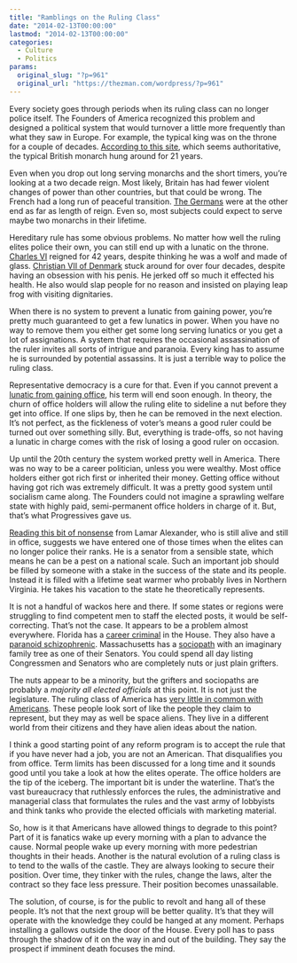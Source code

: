 ```yaml
---
title: "Ramblings on the Ruling Class"
date: "2014-02-13T00:00:00"
lastmod: "2014-02-13T00:00:00"
categories:
  - Culture
  - Politics
params:
  original_slug: "?p=961"
  original_url: "https://thezman.com/wordpress/?p=961"
---
```


Every society goes through periods when its ruling class can no longer
police itself. The Founders of America recognized this problem and
designed a political system that would turnover a little more frequently
than what they saw in Europe. For example, the typical king was on the
throne for a couple of decades. [According to this
site](http://www.britroyals.com/reigned.asp), which seems authoritative,
the typical British monarch hung around for 21 years.

Even when you drop out long serving monarchs and the short timers,
you’re looking at a two decade reign. Most likely, Britain has had fewer
violent changes of power than other countries, but that could be wrong.
The French had a long run of peaceful transition. [The
Germans](http://en.wikipedia.org/wiki/List_of_German_monarchs) were at
the other end as far as length of reign. Even so, most subjects could
expect to serve maybe two monarchs in their lifetime.

Hereditary rule has some obvious problems. No matter how well the ruling
elites police their own, you can still end up with a lunatic on the
throne. [Charles VI](http://en.wikipedia.org/wiki/Charles_the_Mad)
reigned for 42 years, despite thinking he was a wolf and made of glass.
[Christian VII of
Denmark](http://en.wikipedia.org/wiki/Christian_VII_of_Denmark) stuck
around for over four decades, despite having an obsession with his
penis. He jerked off so much it effected his health. He also would slap
people for no reason and insisted on playing leap frog with visiting
dignitaries.

When there is no system to prevent a lunatic from gaining power, you’re
pretty much guaranteed to get a few lunatics in power. When you have no
way to remove them you either get some long serving lunatics or you get
a lot of assignations. A system that requires the occasional
assassination of the ruler invites all sorts of intrigue and paranoia.
Every king has to assume he is surrounded by potential assassins. It is
just a terrible way to police the ruling class.

Representative democracy is a cure for that. Even if you cannot prevent
a [lunatic from gaining
office](http://en.wikipedia.org/wiki/Woodrow_Wilson), his term will end
soon enough. In theory, the churn of office holders will allow the
ruling elite to sideline a nut before they get into office. If one slips
by, then he can be removed in the next election. It’s not perfect, as
the fickleness of voter’s means a good ruler could be turned out over
something silly. But, everything is trade-offs, so not having a lunatic
in charge comes with the risk of losing a good ruler on occasion.

Up until the 20th century the system worked pretty well in America.
There was no way to be a career politician, unless you were wealthy.
Most office holders either got rich first or inherited their money.
Getting office without having got rich was extremely difficult. It was a
pretty good system until socialism came along. The Founders could not
imagine a sprawling welfare state with highly paid, semi-permanent
office holders in charge of it. But, that’s what Progressives gave us.

[Reading this bit of
nonsense](http://www.nationalreview.com/corner/370976/11-million-2100-scholarships-kids-real-answer-inequality-sen-lamar-alexander)
from Lamar Alexander, who is still alive and still in office, suggests
we have entered one of those times when the elites can no longer police
their ranks. He is a senator from a sensible state, which means he can
be a pest on a national scale. Such an important job should be filled by
someone with a stake in the success of the state and its people. Instead
it is filled with a lifetime seat warmer who probably lives in Northern
Virginia. He takes his vacation to the state he theoretically
represents.

It is not a handful of wackos here and there. If some states or regions
were struggling to find competent men to staff the elected posts, it
would be self-correcting. That’s not the case. It appears to be a
problem almost everywhere. Florida has a [career
criminal](http://alceehastings.house.gov/) in the House. They also have
a [paranoid
schizophrenic](http://www.google.com/url?sa=t&rct=j&q=&esrc=s&source=web&cd=1&cad=rja&ved=0CGEQFjAA&url=http%3A%2F%2Fgrayson.house.gov%2F&ei=htT8Uv28KoS0yAHCh4Fg&usg=AFQjCNHnY92FVft3omsK3PC6fCSPeAdMaA&sig2=1ZKGh6fEEmgzOo5RyP0HcQ&bvm=bv.61190604,d.aWc).
Massachusetts has a
[sociopath](http://www.google.com/url?sa=t&rct=j&q=&esrc=s&source=web&cd=1&cad=rja&ved=0CCcQFjAA&url=http%3A%2F%2Fen.wikipedia.org%2Fwiki%2FElizabeth_Warren&ei=wtT8UrqkPKiCyQHhsoGoCg&usg=AFQjCNEdJJvwgOyAbNN-r-pp50pk1SaYSQ&sig2=2EbAXc2jNWcMca4M6MMsPQ&bvm=bv.61190604,d.aWc)
with an imaginary family tree as one of their Senators. You could spend
all day listing Congressmen and Senators who are completely nuts or just
plain grifters.

The nuts appear to be a minority, but the grifters and sociopaths are
probably a *majority all elected officials* at this point. It is not
just the legislature. The ruling class of America has [very little in
common with
Americans](http://www.forbes.com/2009/11/24/michael-cembalest-obama-business-beltway-cabinet.html).
These people look sort of like the people they claim to represent, but
they may as well be space aliens. They live in a different world from
their citizens and they have alien ideas about the nation.

I think a good starting point of any reform program is to accept the
rule that if you have never had a job, you are not an American. That
disqualifies you from office. Term limits has been discussed for a long
time and it sounds good until you take a look at how the elites operate.
The office holders are the tip of the iceberg. The important bit is
under the waterline. That’s the vast bureaucracy that ruthlessly
enforces the rules, the administrative and managerial class that
formulates the rules and the vast army of lobbyists and think tanks who
provide the elected officials with marketing material.

So, how is it that Americans have allowed things to degrade to this
point? Part of it is fanatics wake up every morning with a plan to
advance the cause. Normal people wake up every morning with more
pedestrian thoughts in their heads. Another is the natural evolution of
a ruling class is to tend to the walls of the castle. They are always
looking to secure their position. Over time, they tinker with the rules,
change the laws, alter the contract so they face less pressure. Their
position becomes unassailable.

The solution, of course, is for the public to revolt and hang all of
these people. It’s not that the next group will be better quality. It’s
that they will operate with the knowledge they could be hanged at any
moment. Perhaps installing a gallows outside the door of the House.
Every poll has to pass through the shadow of it on the way in and out of
the building. They say the prospect if imminent death focuses the mind.
